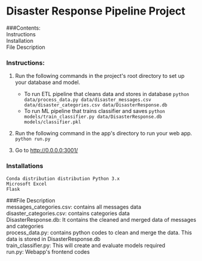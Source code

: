 # Disaster Response Pipeline Project

###Contents:<br>
    Instructions<br>
    Installation<br>
    File Description<br>


### Instructions:
1. Run the following commands in the project's root directory to set up your database and model.

    - To run ETL pipeline that cleans data and stores in database
        `python data/process_data.py data/disaster_messages.csv data/disaster_categories.csv data/DisasterResponse.db`
    - To run ML pipeline that trains classifier and saves
        `python models/train_classifier.py data/DisasterResponse.db models/classifier.pkl`

2. Run the following command in the app's directory to run your web app.
    `python run.py`

3. Go to http://0.0.0.0:3001/

### Installations
    Conda distribution distribution Python 3.x
    Microsoft Excel
    Flask
    
###File Description<br>
    messages_categories.csv: contains all messages data <br>
    disaster_categories.csv: contains categories data <br>
    DisasterResponse.db: It contains the cleaned and merged data of messages and categories <br>
    process_data.py: contains python codes to clean and merge the data. This data is stored in DisasterResponse.db <br>
    train_classifier.py: This will create and evaluate models required <br>
    run.py: Webapp's frontend codes 
    